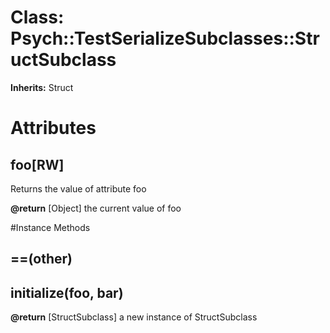 # Class: Psych::TestSerializeSubclasses::StructSubclass
**Inherits:** Struct
    



# Attributes
## foo[RW] [](#attribute-i-foo)
Returns the value of attribute foo

**@return** [Object] the current value of foo


#Instance Methods
## ==(other) [](#method-i-==)

## initialize(foo, bar) [](#method-i-initialize)

**@return** [StructSubclass] a new instance of StructSubclass

